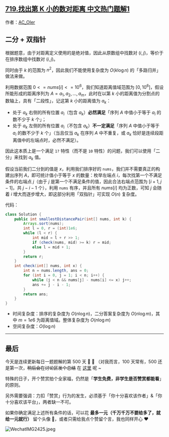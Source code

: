 ## [719.找出第 K 小的数对距离 中文热门题解1](https://leetcode.cn/problems/find-k-th-smallest-pair-distance/solutions/100000/by-ac_oier-o4if)

作者：[AC_OIer](https://leetcode.cn/u/AC_OIer)

## 二分 + 双指针

根据题意，由于对距离定义使用的是绝对值，因此从原数组中找数对 $(i, j)$，等价于在排序数组中找数对 $(i, j)$。

同时由于 $k$ 的范围为 $n^2$，因此我们不能使用复杂度为 $O(k\log{n})$ 的「多路归并」做法来做。

利用数据范围 $0 <= nums[i] <= 10^6$，我们知道距离值域范围为 $[0, 10^6]$，假设所能形成的距离序列为 $A = a_1, a_2, ... ,a_m$，此时在以第 $k$ 小的距离值为分割点的数轴上，具有「二段性」，记这第 $k$ 小的距离值为 $a_k$：

* 处于 $a_k$ 右侧的所有位置 $a_i$（包含 $a_k$）**必然满足**「序列 $A$ 中值小于等于 $a_i$ 的数不少于 $k$ 个」；
* 处于 $a_k$ 左侧的所有位置 $a_i$（不包含 $a_k$）**不一定满足**「序列 $A$ 中值小于等于 $a_i$ 的数不少于 $k$ 个」（当且仅当 $a_k$ 在序列 $A$ 中不重复，或 $a_k$ 恰好是连续段距离值中的左端点时，必然不满足）。

因此这本质上是一个满足 `1?` 特性（而不是 `10` 特性）的问题，我们可以使用「二分」来找到 $a_k$ 值。

假设当前我们二分到的值是 $x$，利用我们排序好的 `nums`，我们并不需要真正的构建出序列 $A$，即可统计值小于等于 $x$ 的数量：枚举左端点 $i$，每次找第一个不满足条件的右端点 $j$（由于 $j$ 是第一个不满足条件的值，因此合法右端点范围为 $[i + 1, j - 1]$，共 $j - i - 1$ 个），利用 `nums` 有序，并且所有 $nums[i]$ 均为正数，可知 $j$ 会随着 $i$ 增大而逐步增大，即这部分利用「双指针」可实现 $O(n)$ 复杂度。

代码：
```Java []
class Solution {
    public int smallestDistancePair(int[] nums, int k) {
        Arrays.sort(nums);
        int l = 0, r = (int)1e6;
        while (l < r) {
            int mid = l + r >> 1;
            if (check(nums, mid) >= k) r = mid;
            else l = mid + 1;
        }
        return r;
    }
    int check(int[] nums, int x) {
        int n = nums.length, ans = 0;
        for (int i = 0, j = 1; i < n; i++) {
            while (j < n && nums[j] - nums[i] <= x) j++;
            ans += j - i - 1;
        }
        return ans;
    }
}
```
* 时间复杂度：排序的复杂度为 $O(n\log{n})$，二分答案复杂度为 $O(n\log{m})$，其中 $m = 1e6$ 为距离值域。整体复杂度为 $O(n\log{m})$
* 空间复杂度：$O(\log{n})$

---

## 最后

今天是连续更新每日一题题解的第 $500$ 天 🎉 🎉 （对我而言，$100$ 天常有，$500$ 还是第一次，~~稍后会在讨论区发个总结~~ 在 [这里](https://leetcode.cn/circle/discuss/42Bgmk/) 呢 ~

特殊的日子，开个赞赏拍个全家福，仍然是「**学生免费，非学生是否赞赏都能看**」的原则。

另外需要强调：力扣「赞赏」行为的发生，必须基于「你十分喜欢该作者」&「你十分喜欢该平台」，两者缺一不可。

如果你确定满足上述所有条件的话，可以花 **最多一元（千万千万不要给多了，就给一元就行）** 留个头像 🤣，或者只需给我点个赞留个言，我也同样开心 ❤️

![WechatIMG2425.jpeg](https://pic.leetcode-cn.com/1655258759-NKjVmO-WechatIMG2425.jpeg)
